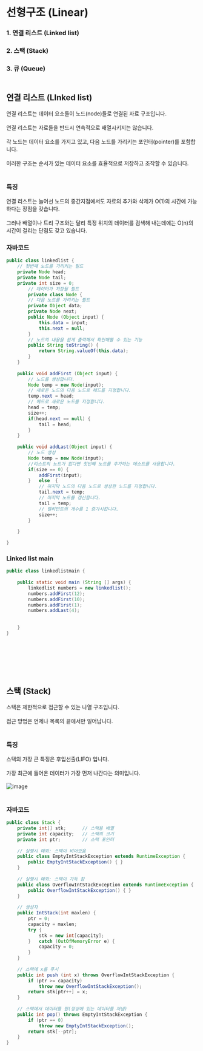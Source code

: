 # 선형구조 (Linear)
### 1. 연결 리스트 (Linked list)
### 2. 스택 (Stack)
### 3. 큐 (Queue) <br><br>

## 연결 리스트 (LInked list) <br>

연결 리스트는 데이터 요소들이 노드(node)들로 연결된 자료 구조입니다. <br><br>
연결 리스트는 자료들을 반드시 연속적으로 배열시키지는 않습니다.<br><br>
각 노드는 데이터 요소를 가지고 있고, 다음 노드를 가리키는 포인터(pointer)를 포함합니다. <br><br>
이러한 구조는 순서가 있는 데이터 요소를 효율적으로 저장하고 조작할 수 있습니다. <br><br>

### 특징
연결 리스트는 늘어선 노드의 중간지점에서도 자료의 추가와 삭제가 O(1)의 시간에 가능하다는 장점을 갖습니다. <br><br>
그러나 배열이나 트리 구조와는 달리 특정 위치의 데이터를 검색해 내는데에는 O(n)의 시간이 걸리는 단점도 갖고 있습니다.

### 자바코드
``` java
public class linkedlist {
	// 첫번째 노드를 가리키는 필드
	private Node head;
	private Node tail;
	private int size = 0;
		// 데이터가 저장될 필드
		private class Node {
		// 다음 노드를 가리키는 필드
		private Object data;
		private Node next;
		public Node (Object input) {
			this.data = input;
			this.next = null;
		}
		// 노드의 내용을 쉽게 출력해서 확인해볼 수 있는 기능
		public String toString() {
			return String.valueOf(this.data);
		}
	}
	
	public void addFirst (Object input) {
		// 노드를 생성합니다.
		Node temp = new Node(input);
		// 새로운 노드의 다음 노드로 헤드를 지정합니다.
		temp.next = head;
		// 헤드로 새로운 노드를 지정합니다.
		head = temp;
		size++;
		if(head.next == null) {
			tail = head;
		}
	}
	
	public void addLast(Object input) {
		// 노드 생성
		Node temp = new Node(input);
		//리스트의 노드가 없다면 첫번째 노드를 추가하는 메소드를 사용합니다.
		if(size == 0) {
			addFirst(input);
		}	else  {
			// 마지막 노드의 다음 노드로 생성한 노드를 지정합니다.
			tail.next = temp;
			// 마지막 노드를 갱신합니다.
			tail = temp;
			// 엘리먼트의 개수를 1 증가시킵니다.
			size++;
		}
		
	}
	
}
```
### Linked list main
``` java
public class linkedlistmain {
	
	public static void main (String [] args) {
		linkedlist numbers = new linkedlist();
		numbers.addFirst(12);
		numbers.addFirst(10);
		numbers.addFirst(1);
		numbers.addLast(4);
		
		
	}
}
```
<br><br><br><br><br>
## 스택 (Stack)
스택은 제한적으로 접근할 수 있는 나열 구조입니다. <br><br>
접근 방법은 언제나 목록의 끝에서만 일어납니다. <br><br>

### 특징
스택의 가장 큰 특징은 후입선출(LIFO) 입니다. <br><br> 
가장 최근에 들어온 데이터가 가장 먼저 나간다는 의미입니다. <br><br>
![image](https://user-images.githubusercontent.com/114748816/226506815-1c939186-8428-4cde-95c2-619c74489e11.png) <br><br>

### 자바코드

```java
public class Stack {
	private int[] stk;		// 스택용 배열
	private int capacity;	// 스택의 크기
	private int ptr;		// 스택 포인터
	
	// 실행시 예외: 스택이 비어있음
	public class EmptyIntStackException extends RuntimeException {
		public EmptyIntStackException() { }
	}
	
	// 실행시 예외: 스택이 가득 참
	public class OverflowIntStackException extends RuntimeException {
		public OverflowIntStackException() { }
	}
	
	// 생성자
	public IntStack(int maxlen) {
		ptr = 0;
		capacity = maxlen;
		try {
			stk = new int[capacity];
		}	catch (OutOfMemoryError e) {
			capacity = 0;
		}
	}
	
	// 스택에 x를 푸시
	public int push (int x) throws OverflowIntStackException {
		if (ptr >= capacity)
			throw new OverflowIntStackException();
		return stk[ptr++] = x;
	}
	
	// 스택에서 데이터를 팝(정상에 있는 데이터를 꺼냄)
	public int pop() throws EmptyIntStackException {
		if (ptr == 0) 
			throw new EmptyIntStackException();
		return stk[--ptr];
	}
}
```


